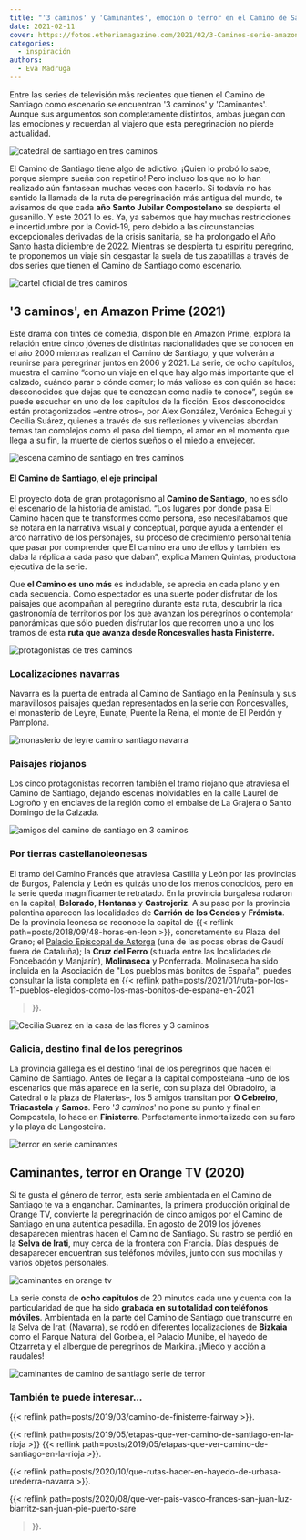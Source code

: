 ```yaml
---
title: "'3 caminos' y 'Caminantes', emoción o terror en el Camino de Santiago"
date: 2021-02-11
cover: https://fotos.etheriamagazine.com/2021/02/3-Caminos-serie-amazon.jpg
categories: 
  - inspiración
authors: 
  - Eva Madruga
---
```


Entre las series de televisión más recientes que tienen el Camino de Santiago como escenario se encuentran '3 caminos' y 'Caminantes'. Aunque sus argumentos son completamente distintos, ambas juegan con las emociones y recuerdan al viajero que esta peregrinación no pierde actualidad.

![catedral de santiago en tres caminos](https://fotos.etheriamagazine.com/2021/02/3-Caminos-serie-amazon.jpg "Llegada a la Catedral de Santiago en '3 caminos'.")

El Camino de Santiago tiene algo de adictivo. ¡Quien lo probó lo sabe, porque siempre 
sueña con repetirlo! Pero incluso los que no lo han realizado aún fantasean muchas veces 
con hacerlo. Si todavía no has sentido la llamada de la ruta de peregrinación más 
antigua del mundo, te avisamos de que cada **año Santo Jubilar Compostelano** se 
despierta el gusanillo. Y este 2021 lo es. Ya, ya sabemos que hay muchas restricciones e 
incertidumbre por la Covid-19, pero debido a las circunstancias excepcionales derivadas 
de la crisis sanitaria, se ha prolongado el Año Santo hasta diciembre de 2022. Mientras 
se despierta tu espíritu peregrino, te proponemos un viaje sin desgastar la suela de tus 
zapatillas a través de dos series que tienen el Camino de Santiago como escenario. 

![cartel oficial de tres caminos](https://fotos.etheriamagazine.com/2021/02/3-Caminos-Poster-oficial.jpg "Cartel oficial de '3 caminos'. © A. Prime Vídeo")

## '3 caminos', en Amazon Prime (2021)

Este drama con tintes de comedia, disponible en Amazon Prime, explora la relación entre 
cinco jóvenes de distintas nacionalidades que se conocen en el año 2000 mientras 
realizan el Camino de Santiago, y que volverán a reunirse para peregrinar juntos en 2006 
y 2021. La serie, de ocho capítulos, muestra el camino “como un viaje en el que hay algo 
más importante que el calzado, cuándo parar o dónde comer; lo más valioso es con quién 
se hace: desconocidos que dejas que te conozcan como nadie te conoce”, según se puede 
escuchar en uno de los capítulos de la ficción. Esos desconocidos están protagonizados 
–entre otros–, por Alex González, Verónica Echegui y Cecilia Suárez, quienes a través de 
sus reflexiones y vivencias abordan temas tan complejos como el paso del tiempo, el amor 
en el momento que llega a su fin, la muerte de ciertos sueños o el miedo a envejecer. 

![escena camino de santiago en tres caminos](https://fotos.etheriamagazine.com/2021/02/3-Caminos-serie-television-amazon.jpg "Fotograma de '3 caminos', en © Amazon Prime Video.")

#### El Camino de Santiago, el eje principal

El proyecto dota de gran protagonismo al **Camino de Santiago**, no es sólo el escenario 
de la historia de amistad. “Los lugares por donde pasa El Camino hacen que te 
transformes como persona, eso necesitábamos que se notara en la narrativa visual y 
conceptual, porque ayuda a entender el arco narrativo de los personajes, su proceso de 
crecimiento personal tenía que pasar por comprender que El camino era uno de ellos y 
también les daba la réplica a cada paso que daban”, explica Mamen Quintas, productora 
ejecutiva de la serie. 

Que **el Camino es uno más** es indudable, se aprecia en cada plano y en cada secuencia. 
Como espectador es una suerte poder disfrutar de los paisajes que acompañan al peregrino 
durante esta ruta, descubrir la rica gastronomía de territorios por los que avanzan los 
peregrinos o contemplar panorámicas que sólo pueden disfrutar los que recorren uno a uno 
los tramos de esta **ruta que avanza desde Roncesvalles hasta Finisterre.** 

![protagonistas de tres caminos](https://fotos.etheriamagazine.com/2021/02/3-Caminos-serie-amazon-prime.jpg "Algunos de los protagonistas de '3 caminos'. © A. Prime Vídeo")

### Localizaciones navarras

Navarra es la puerta de entrada al Camino de Santiago en la Península y sus maravillosos 
paisajes quedan representados en la serie con Roncesvalles, el monasterio de Leyre, 
Eunate, Puente la Reina, el monte de El Perdón y Pamplona. 

![monasterio de leyre camino santiago navarra](https://fotos.etheriamagazine.com/2021/02/monasterio-leyre-camino-santiago.jpg "Monasterio de Leyre (Navarra).")

### Paisajes riojanos

Los cinco protagonistas recorren también el tramo riojano que atraviesa el Camino de 
Santiago, dejando escenas inolvidables en la calle Laurel de Logroño y en enclaves de la 
región como el embalse de La Grajera o Santo Domingo de la Calzada. 

![amigos del camino de santiago en 3 caminos](https://fotos.etheriamagazine.com/2021/02/3-Caminos-ruta-camino-santiago.jpg "'3 caminos', una historia de amistades nacidas en el Camino de Santiago. © A. Prime Vídeo")

### Por tierras castellanoleonesas

El tramo del Camino Francés que atraviesa Castilla y León por las provincias de Burgos, 
Palencia y León es quizás uno de los menos conocidos, pero en la serie queda 
magníficamente retratado. En la provincia burgalesa rodaron en la capital, **Belorado**, 
**Hontanas** y **Castrojeriz**. A su paso por la provincia palentina aparecen las 
localidades de **Carrión de los Condes** y **Frómista**. De la provincia leonesa se 
reconoce la capital de {{< reflink path=posts/2018/09/48-horas-en-leon >}}, 
concretamente su Plaza del Grano; el [Palacio Episcopal de 
Astorga](https://www.palaciodegaudi.es/) (una de las pocas obras de Gaudí fuera de 
Cataluña); la **Cruz del Ferro** (situada entre las localidades de Foncebadón y 
Manjarín), **Molinaseca** y Ponferrada. Molinaseca ha sido incluida en la Asociación de 
"Los pueblos más bonitos de España", puedes consultar la lista completa en {{< reflink 
path=posts/2021/01/ruta-por-los-11-pueblos-elegidos-como-los-mas-bonitos-de-espana-en-2021 
>}}. 

![Cecilia Suarez en la casa de las flores y 3 caminos](https://fotos.etheriamagazine.com/2021/02/3-Caminos-actriz-casa-de-las-flores.jpg "Cecilia Suárez, que la recordarás por su papel de Paulina en 'La casa de las flores', también actúa en '3 caminos'. © Amazon Prime")

### Galicia, destino final de los peregrinos

La provincia gallega es el destino final de los peregrinos que hacen el Camino de 
Santiago. Antes de llegar a la capital compostelana –uno de los escenarios que más 
aparece en la serie, con su plaza del Obradoiro, la Catedral o la plaza de Platerías–, 
los 5 amigos transitan por **O Cebreiro**, **Triacastela** y **Samos**. Pero '_3 
caminos_' no pone su punto y final en Compostela, lo hace en **Finisterre**. 
Perfectamente inmortalizado con su faro y la playa de Langosteira. 

![terror en serie caminantes](https://fotos.etheriamagazine.com/2021/02/Caminantes-serie-terror.jpg "Esta imagen presagia lo peor... en la serie 'Caminantes'. © Orange TV")

## Caminantes, terror en Orange TV (2020)

Si te gusta el género de terror, esta serie ambientada en el Camino de Santiago te va a 
enganchar. Caminantes, la primera producción original de Orange TV, convierte la 
peregrinación de cinco amigos por el Camino de Santiago en una auténtica pesadilla. En 
agosto de 2019 los jóvenes desaparecen mientras hacen el Camino de Santiago. Su rastro 
se perdió en la **Selva de Irati**, muy cerca de la frontera con Francia. Días después 
de desaparecer encuentran sus teléfonos móviles, junto con sus mochilas y varios objetos 
personales. 

![caminantes en orange tv](https://fotos.etheriamagazine.com/2021/02/Caminantes-Orange-tv-5.jpg "Fotograma de Caminantes, una serie que se emite en © Orange TV.")

La serie consta de **ocho capítulos** de 20 minutos cada uno y cuenta con la 
particularidad de que ha sido **grabada en su totalidad con teléfonos móviles**. 
Ambientada en la parte del Camino de Santiago que transcurre en la Selva de Irati 
(Navarra), se rodó en diferentes localizaciones de **Bizkaia** como el Parque Natural 
del Gorbeia, el Palacio Munibe, el hayedo de Otzarreta y el albergue de peregrinos de 
Markina. ¡Miedo y acción a raudales! 

![caminantes de camino de santiago serie de terror](https://fotos.etheriamagazine.com/2021/02/Caminantes-serie-orange-tv.jpg "Fotograma de 'Caminantes', la nueva serie de terror de © Orange TV.")

### También te puede interesar...

{{< reflink path=posts/2019/03/camino-de-finisterre-fairway >}}. 

{{< reflink path=posts/2019/05/etapas-que-ver-camino-de-santiago-en-la-rioja >}} {{< 
reflink path=posts/2019/05/etapas-que-ver-camino-de-santiago-en-la-rioja >}}. 

{{< reflink path=posts/2020/10/que-rutas-hacer-en-hayedo-de-urbasa-urederra-navarra >}}. 

{{< reflink 
path=posts/2020/08/que-ver-pais-vasco-frances-san-juan-luz-biarritz-san-juan-pie-puerto-sare 
>}}.
